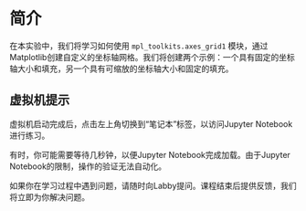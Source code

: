 # 简介

在本实验中，我们将学习如何使用 `mpl_toolkits.axes_grid1` 模块，通过Matplotlib创建自定义的坐标轴网格。我们将创建两个示例：一个具有固定的坐标轴大小和填充，另一个具有可缩放的坐标轴大小和固定的填充。

## 虚拟机提示

虚拟机启动完成后，点击左上角切换到“笔记本”标签，以访问Jupyter Notebook进行练习。

有时，你可能需要等待几秒钟，以便Jupyter Notebook完成加载。由于Jupyter Notebook的限制，操作的验证无法自动化。

如果你在学习过程中遇到问题，请随时向Labby提问。课程结束后提供反馈，我们将立即为你解决问题。
